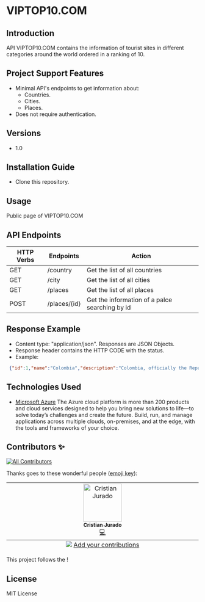 # VIPTOP10.COM

## Introduction
API VIPTOP10.COM contains the information of tourist sites in different categories around the world ordered in a ranking of 10.

## Project Support Features
* Minimal API's endpoints to get information about:
  - Countries.
  - Cities.
  - Places.
* Does not require authentication.
## Versions
* 1.0
## Installation Guide
* Clone this repository.

## Usage
Public page of VIPTOP10.COM

## API Endpoints
| HTTP Verbs | Endpoints                             | Action                                                               |
| ---------- | ------------------------------------- | -------------------------------------------------------------------- |
| GET        | /country                              | Get the list of all countries                                        |
| GET        | /city                                 | Get the list of all cities                                           |
| GET        | /places                               | Get the list of all places                                           |
| POST       | /places/{id}                          | Get the information of a palce searching by id                       |


## Response Example 
* Content type: "application/json". Responses are JSON Objects. 
* Response header contains the HTTP CODE with the status. 
* Example:
 
```json
 {"id":1,"name":"Colombia","description":"Colombia, officially the Republic of Colombia, is a country in South America with insular regions in North America—near Nicaragua's Caribbean.","stateCapital":"Bogotá","surface":1141748,"population":52235050,"languages":["Spanish","English"],"timeZone":"UTC-5","currency":"Colombian Peso","currencyCode":"COP","isoCode":"CO","internetDomain":".co","phonePrefix":"+57","radioPrefix":"HK","aircraftPrefix":"HK"}
 ```
## Technologies Used
* [Microsoft Azure](https://azure.microsoft.com/en-us/resources/cloud-computing-dictionary/what-is-azure/) The Azure cloud platform is more than 200 products and cloud services designed to help you bring new solutions to life—to solve today’s challenges and create the future. Build, run, and manage applications across multiple clouds, on-premises, and at the edge, with the tools and frameworks of your choice.

## Contributors ✨
<!-- ALL-CONTRIBUTORS-BADGE:START - Do not remove or modify this section -->
[![All Contributors](https://img.shields.io/badge/all_contributors-5-orange.svg?style=flat-square)](#contributors-)
<!-- ALL-CONTRIBUTORS-BADGE:END -->
Thanks goes to these wonderful people ([emoji key](https://allcontributors.org/docs/en/emoji-key)):
<!-- ALL-CONTRIBUTORS-LIST:START - Do not remove or modify this section -->
<!-- prettier-ignore-start -->
<!-- markdownlint-disable -->
<table>
  <tbody>
    <tr>
      <td align="center" valign="top" width="14.28%"><a href="https://www.linkedin.com/in/cristhian-jurado/"><img src="https://avatars.githubusercontent.com/u/111865322?v=4?s=100" width="100px;" alt="Cristian Jurado"/><br /><sub><b>Cristian Jurado</b></sub></a><br /><a href="https://github.com/Chrs-creyk" title="Code">💻</a></td>
    </tr>
  </tbody>
  <tfoot>
    <tr>
      <td align="center" size="13px" colspan="7">
        <img src="https://raw.githubusercontent.com/all-contributors/all-contributors-cli/1b8533af435da9854653492b1327a23a4dbd0a10/assets/logo-small.svg">
          <a href="https://all-contributors.js.org/docs/en/bot/usage">Add your contributions</a>
        </img>
      </td>
    </tr>
  </tfoot>
</table>

<!-- markdownlint-restore -->
<!-- prettier-ignore-end -->

<!-- ALL-CONTRIBUTORS-LIST:END -->

This project follows the !
## License
MIT License
